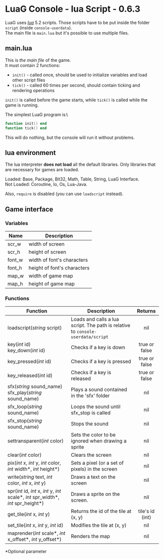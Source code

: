 # LuaG Console - lua Script - 0.6.3

LuaG uses [*lua*](https://www.lua.org/) 5.2 scripts. Those scripts have to be put inside the folder `script` (inside `console-userdata`).\
The main file is `main.lua` but it's possible to use multiple files.

## main.lua
This is *the main file* of the game.\
It must contain 2 functions:
- `init()` - called once, should be used to initialize variables and load other script files
- `tick()` - called 60 times per second, should contain ticking and rendering operations

`init()` is called before the game starts, while `tick()` is called while the game is running.

The simplest LuaG program is:\
```lua
function init() end
function tick() end
```

This will do nothing, but the console will run it without problems.

## lua environment
The lua interpreter **does not load** all the default libraries. Only libraries that are necessary for games are loaded.

Loaded: Base, Package, Bit32, Math, Table, String, LuaG Interface.\
Not Loaded: Coroutine, Io, Os, Lua-Java.

Also, `require` is disabled (you can use `loadscript` instead).

## Game interface

### Variables

| Name   | Description                 |
| ------ | --------------------------- |
| scr_w  | width of screen             |
| scr_h  | height of screen            |
| font_w | width of font's characters  |
| font_h | height of font's characters |
| map_w  | width of game map           |
| map_h  | height of game map          |

### Functions

| Function | Description | Returns |
| - | - | :-: |
| loadscript(*string* script) | Loads and calls a lua script. The path is relative to `console-userdata/script` | nil |
| key(*int* id) <br> key_down(*int* id) | Checks if a key is down | true or false |
| key_pressed(*int* id) | Checks if a key is pressed | true or false |
| key_released(*int* id) | Checks if a key is released | true or false |
| sfx(*string* sound_name) <br> sfx_play(*string* sound_name) | Plays a sound contained in the 'sfx' folder | nil |
| sfx_loop(*string* sound_name) | Loops the sound until sfx_stop is called | nil |
| sfx_stop(*string* sound_name) | Stops the sound | nil |
| settransparent(*int* color) | Sets the color to be ignored when drawing a sprite | nil |
| clear(*int* color) | Clears the screen | nil |
| pix(*int* x, *int* y, *int* color, *int* width*, *int* height*) | Sets a pixel (or a set of pixels) in the screen | nil |
| write(*string* text, *int* color, *int* x, *int* y) | Draws a text on the screen | nil |
| spr(*int* id, *int* x, *int* y, *int* scale*, *int* spr_width*, *int* spr_height*) | Draws a sprite on the screen. | nil |
| get_tile(*int* x, *int* y) | Returns the id of the tile at (x, y) | tile's id (int) |
| set_tile(*int* x, *int* y, *int* id) | Modifies the tile at (x, y) | nil |
| maprender(*int* scale*, *int* x_offset*, *int* y_offset*) | Renders the map | nil |

*Optional parameter
